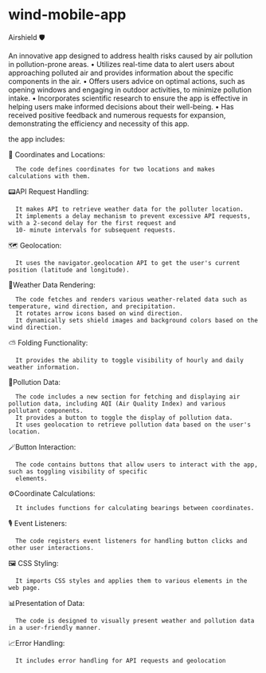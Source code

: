 # wind-mobile-app


Airshield 🛡️ 

An innovative app designed to address health risks caused by air pollution in pollution-prone areas.
• Utilizes real-time data to alert users about approaching polluted air and provides information about the specific components in the air.
• Offers users advice on optimal actions, such as opening windows and engaging in outdoor activities, to minimize pollution intake.
• Incorporates scientific research to ensure the app is effective in helping users make informed decisions about their well-being.
• Has received positive feedback and numerous requests for expansion, demonstrating the efficiency and necessity of this app.


the app includes:

📍 Coordinates and Locations:

      The code defines coordinates for two locations and makes calculations with them.

📟API Request Handling:

      It makes API to retrieve weather data for the polluter location.
      It implements a delay mechanism to prevent excessive API requests, with a 2-second delay for the first request and 
      10- minute intervals for subsequent requests.


🗺️ Geolocation:

      It uses the navigator.geolocation API to get the user's current position (latitude and longitude).

📡Weather Data Rendering:

      The code fetches and renders various weather-related data such as temperature, wind direction, and precipitation.
      It rotates arrow icons based on wind direction.
      It dynamically sets shield images and background colors based on the wind direction.

⛅️ Folding Functionality:

      It provides the ability to toggle visibility of hourly and daily weather information.

🩻Pollution Data:

      The code includes a new section for fetching and displaying air pollution data, including AQI (Air Quality Index) and various pollutant components.
      It provides a button to toggle the display of pollution data.
      It uses geolocation to retrieve pollution data based on the user's location.

🪄Button Interaction:

      The code contains buttons that allow users to interact with the app, such as toggling visibility of specific      
      elements.

⚙️Coordinate Calculations:

      It includes functions for calculating bearings between coordinates.

🎙️ Event Listeners:

      The code registers event listeners for handling button clicks and other user interactions.

🖼️ CSS Styling:

      It imports CSS styles and applies them to various elements in the web page.

📊Presentation of Data:

      The code is designed to visually present weather and pollution data in a user-friendly manner.

📈Error Handling:

      It includes error handling for API requests and geolocation

